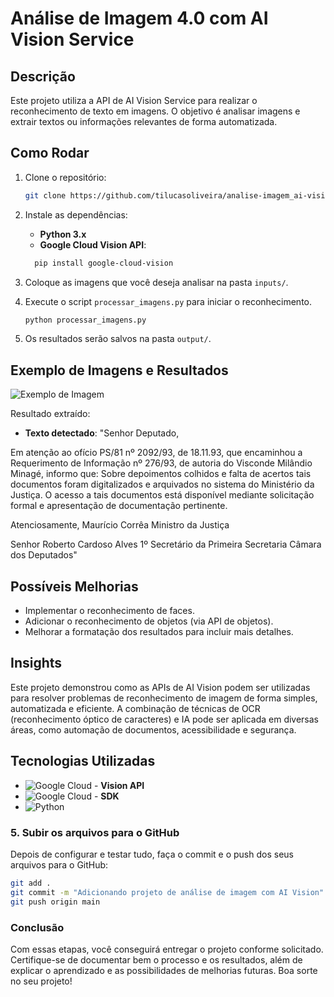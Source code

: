 # 
# Análise de Imagem 4.0 com AI Vision Service

## Descrição
Este projeto utiliza a API de AI Vision Service para realizar o reconhecimento de texto em imagens. O objetivo é analisar imagens e extrair textos ou informações relevantes de forma automatizada.

## Como Rodar
1. Clone o repositório:
   ```bash
   git clone https://github.com/tilucasoliveira/analise-imagem_ai-vision-service.git
   ```

2. Instale as dependências:
   - **Python 3.x**
   - **Google Cloud Vision API**:
   ```bash
     pip install google-cloud-vision
   ```

3. Coloque as imagens que você deseja analisar na pasta `inputs/`.

4. Execute o script `processar_imagens.py` para iniciar o reconhecimento.

   ```bash
   python processar_imagens.py
   ```

5. Os resultados serão salvos na pasta `output/`.

## Exemplo de Imagens e Resultados
![Exemplo de Imagem](https://static.wixstatic.com/media/5e7c2b_117b371013e3480f8d841dc9d8254ba9~mv2.jpeg/v1/fit/w_777,h_582,q_90,enc_avif,quality_auto/5e7c2b_117b371013e3480f8d841dc9d8254ba9~mv2.jpeg) 

Resultado extraído:
- **Texto detectado**: "Senhor Deputado,

Em atenção ao ofício PS/81 nº 2092/93, de 18.11.93, que encaminhou a Requerimento de Informação nº 276/93, de autoria do Visconde Milândio Minagé, informo que:
Sobre depoimentos colhidos e falta de acertos tais documentos foram digitalizados e arquivados no sistema do Ministério da Justiça. O acesso a tais documentos está disponível mediante solicitação formal e apresentação de documentação pertinente.

Atenciosamente,
Maurício Corrêa
Ministro da Justiça

Senhor
Roberto Cardoso Alves
1º Secretário da Primeira Secretaria
Câmara dos Deputados"

## Possíveis Melhorias
- Implementar o reconhecimento de faces.
- Adicionar o reconhecimento de objetos (via API de objetos).
- Melhorar a formatação dos resultados para incluir mais detalhes.

## Insights
Este projeto demonstrou como as APIs de AI Vision podem ser utilizadas para resolver problemas de reconhecimento de imagem de forma simples, automatizada e eficiente. A combinação de técnicas de OCR (reconhecimento óptico de caracteres) e IA pode ser aplicada em diversas áreas, como automação de documentos, acessibilidade e segurança.

## Tecnologias Utilizadas
- ![Google Cloud](https://img.shields.io/badge/GoogleCloud-%234285F4.svg?style=for-the-badge&logo=google-cloud&logoColor=white) - **Vision API**
- ![Google Cloud](https://img.shields.io/badge/GoogleCloud-%234285F4.svg?style=for-the-badge&logo=google-cloud&logoColor=white) - **SDK**
- ![Python](https://img.shields.io/badge/python-3670A0?style=for-the-badge&logo=python&logoColor=ffdd54)

### 5. **Subir os arquivos para o GitHub**
Depois de configurar e testar tudo, faça o commit e o push dos seus arquivos para o GitHub:
```bash
git add .
git commit -m "Adicionando projeto de análise de imagem com AI Vision"
git push origin main
```

### Conclusão
Com essas etapas, você conseguirá entregar o projeto conforme solicitado. Certifique-se de documentar bem o processo e os resultados, além de explicar o aprendizado e as possibilidades de melhorias futuras. Boa sorte no seu projeto!
